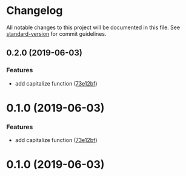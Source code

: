 # Changelog

All notable changes to this project will be documented in this file. See [standard-version](https://github.com/conventional-changelog/standard-version) for commit guidelines.

## 0.2.0 (2019-06-03)


### Features

* add capitalize function ([73e12bf](https://github.com/cheer4chai/cheer/commit/73e12bf))



# 0.1.0 (2019-06-03)


### Features

* add capitalize function ([73e12bf](https://github.com/cheer4chai/cheer/commit/73e12bf))



# 0.1.0 (2019-06-03)
